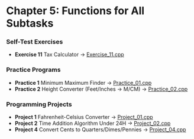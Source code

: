 # Chapter 5: Functions for All Subtasks

### Self-Test Exercises
- **Exercise 11** Tax Calculator → [Exercise_11.cpp](Exercise_11.cpp)

### Practice Programs
- **Practice 1** Minimum Maximum Finder → [Practice_01.cpp](Practice_01.cpp)
- **Practice 2** Height Converter (Feet/Inches -> M/CM) → [Practice_02.cpp](Practice_02.cpp)

### Programming Projects
- **Project 1** Fahrenheit-Celsius Converter → [Project_01.cpp](Project_01.cpp)
- **Project 2** Time Addition Algorithm Under 24H → [Project_02.cpp](Project_02.cpp)
- **Project 4** Convert Cents to Quarters/Dimes/Pennies → [Project_04.cpp](Project_04.cpp)
